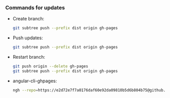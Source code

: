 ### Commands for updates

* Create branch:
    ```bash
    git subtree push --prefix dist origin gh-pages
    ```
* Push updates:
    ```bash
    git subtree push --prefix dist origin gh-pages
    ```
* Restart branch:
    ```bash
    git push origin --delete gh-pages
    git subtree push --prefix dist origin gh-pages
    ```
    
* angular-cli-ghpages:
    ```bash
    ngh --repo=https://e2d72e7f7a0176daf60e92da09810b5d6b804b75@github.com/itsmadebyark/ngping.git
    ```